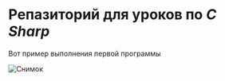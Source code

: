 # Репазиторий для уроков по ***С Sharp***

Вот пример выполнения первой программы

![Снимок](https://github.com/Maximys132/bhLeasons/assets/142674322/f9432549-edc5-4307-a41e-a245f92a1293)


